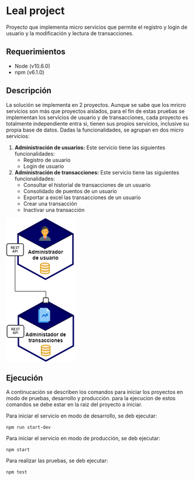 # Leal project
Proyecto que implementa micro servicios que permite el registro y login de usuario y la modificación y lectura de transacciones.

## Requerimientos
* Node (v10.6.0)
* npm (v6.1.0)

## Descripción

La solución se implementa en 2 proyectos. Aunque se sabe que los mricro servicios son más que proyectos aislados, para el fin de estas pruebas se implementan los servicios de usuario y de transacciones, cada proyecto es totalmente independiente entra si, tienen sus propios servicios, inclusive su propia base de datos.
Dadas la funcionalidades, se agrupan en dos micro servicios:
1. __Administración de usuarios:__ Este servicio tiene las siguientes funcionalidades:
   * Registro de usuario
   * Login de usuario
2. __Administración de transacciones:__ Este servicio tiene las siguientes funcionalidades:
   * Consultar el historial de transacciones de un usuario
   * Consolidado de puentos de un usuario
   * Exportar a excel las transacciones de un usuario
   * Crear una transacción
   * Inactivar una transacción

![Microservices](https://github.com/lautaro2385/lealtest/blob/master/Untitled%20Diagram.png)

## Ejecución
A continucación se describen los comandos para iniciar los proyectos en modo de pruebas, desarrollo y producción. para la ejecucion de estos comandos se debe estar en la raiz del proyecto a iniciar.

Para iniciar el servicio en modo de desarrollo, se deb ejecutar:
~~~~
npm run start-dev
~~~~

Para iniciar el servicio en modo de producción, se deb ejecutar:
~~~~
npm start
~~~~

Para realizar las pruebas, se deb ejecutar:
~~~~
npm test
~~~~